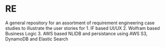 # RE
A general repository for an assortment of requirement engineering case studies to illustrate the user stories for 1. IF based UI/UX 2. Wolfram based Business Logic 3. AWS based NLIDB and persistance using AWS S3, DynamoDB and Elastic Search
